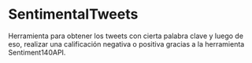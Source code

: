 # SentimentalTweets
Herramienta para obtener los tweets con cierta palabra clave y luego de eso, realizar una calificación negativa o positiva gracias a la herramienta Sentiment140API.
